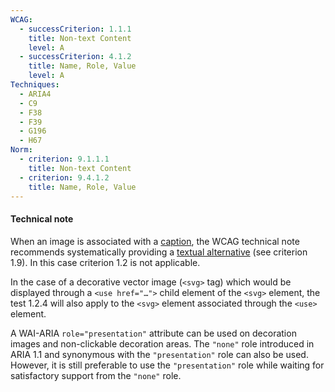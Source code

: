 ```yaml
---
WCAG:
  - successCriterion: 1.1.1
    title: Non-text Content
    level: A
  - successCriterion: 4.1.2
    title: Name, Role, Value
    level: A
Techniques:
  - ARIA4
  - C9
  - F38
  - F39
  - G196
  - H67
Norm:
  - criterion: 9.1.1.1
    title: Non-text Content
  - criterion: 9.4.1.2
    title: Name, Role, Value
---
```


#### Technical note

When an image is associated with a [caption](#image-caption), the WCAG technical note recommends systematically providing a [textual alternative](#textual-image-alternative) (see criterion 1.9). In this case criterion 1.2 is not applicable.

In the case of a decorative vector image (`<svg>` tag) which would be displayed through a `<use href="…">` child element of the `<svg>` element, the test 1.2.4 will also apply to the `<svg>` element associated through the `<use>` element.

A WAI-ARIA `role="presentation"` attribute can be used on decoration images and non-clickable decoration areas. The `"none"` role introduced in ARIA 1.1 and synonymous with the `"presentation"` role can also be used. However, it is still preferable to use the `"presentation"` role while waiting for satisfactory support from the `"none"` role.
